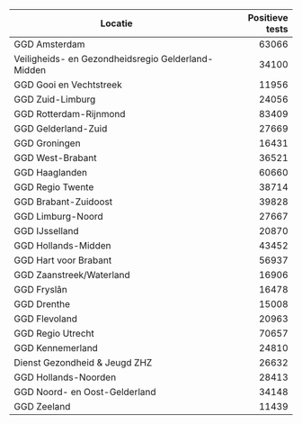 | Locatie | Positieve tests |
|---------|----------------:|
| GGD Amsterdam                            | 63066 |
| Veiligheids- en Gezondheidsregio Gelderland-Midden | 34100 |
| GGD Gooi en Vechtstreek                  | 11956 |
| GGD Zuid-Limburg                         | 24056 |
| GGD Rotterdam-Rijnmond                   | 83409 |
| GGD Gelderland-Zuid                      | 27669 |
| GGD Groningen                            | 16431 |
| GGD West-Brabant                         | 36521 |
| GGD Haaglanden                           | 60660 |
| GGD Regio Twente                         | 38714 |
| GGD Brabant-Zuidoost                     | 39828 |
| GGD Limburg-Noord                        | 27667 |
| GGD IJsselland                           | 20870 |
| GGD Hollands-Midden                      | 43452 |
| GGD Hart voor Brabant                    | 56937 |
| GGD Zaanstreek/Waterland                 | 16906 |
| GGD Fryslân                              | 16478 |
| GGD Drenthe                              | 15008 |
| GGD Flevoland                            | 20963 |
| GGD Regio Utrecht                        | 70657 |
| GGD Kennemerland                         | 24810 |
| Dienst Gezondheid & Jeugd ZHZ            | 26632 |
| GGD Hollands-Noorden                     | 28413 |
| GGD Noord- en Oost-Gelderland            | 34148 |
| GGD Zeeland                              | 11439 |
